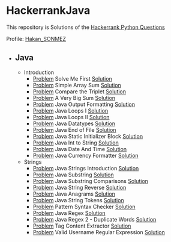 # HackerrankJava

This repository is Solutions of the [Hackerrank Python Questions](https://www.hackerrank.com/domains/java)

Profile: [Hakan_SONMEZ](https://www.hackerrank.com/Hakan_SONMEZ)<br>

- ## Java
    - Introduction
      - [Problem](https://www.hackerrank.com/challenges/welcome-to-java/problem) Solve Me First [Solution](https://github.com/sonmez-hakan/HackerRankJava/blob/master/src/Introduction/WelcomeToJava.java)
      - [Problem](https://www.hackerrank.com/challenges/java-stdin-and-stdout-1/problem) Simple Array Sum [Solution](https://github.com/sonmez-hakan/HackerRank/blob/master/src/Introduction/JavaStdinAndStdoutI.java)
      - [Problem](https://www.hackerrank.com/challenges/java-if-else/problem) Compare the Triplet [Solution](https://github.com/sonmez-hakan/HackerRank/blob/master/src/Introduction/JavaIfElse.java)
      - [Problem](https://www.hackerrank.com/challenges/java-stdin-stdout/problem) A Very Big Sum [Solution](https://github.com/sonmez-hakan/HackerRank/blob/master/src/Introduction/JavaStdinAndStdoutII.java)
      - [Problem](https://www.hackerrank.com/challenges/java-output-formatting/problem) Java Output Formatting [Solution](https://github.com/sonmez-hakan/HackerRank/blob/master/src/Introduction/JavaOutputFormatting.java)
      - [Problem](https://www.hackerrank.com/challenges/java-loops-i/problem) Java Loops I [Solution](https://github.com/sonmez-hakan/HackerRank/blob/master/src/Introduction/JavaLoopsI.java)
      - [Problem](https://www.hackerrank.com/challenges/java-loops-ii/problem) Java Loops II [Solution](https://github.com/sonmez-hakan/HackerRank/blob/master/src/Introduction/JavaLoopsII.java)
      - [Problem](https://www.hackerrank.com/challenges/java-datatypes/problem) Java Datatypes [Solution](https://github.com/sonmez-hakan/HackerRank/blob/master/src/Introduction/JavaDataTypes.java)
      - [Problem](https://www.hackerrank.com/challenges/java-end-of-file/problem) Java End of File [Solution](https://github.com/sonmez-hakan/HackerRank/blob/master/src/Introduction/JavaEndOfFile.java)
      - [Problem](https://www.hackerrank.com/challenges/java-static-initializer-block/problem) Java Static Initializer Block [Solution](https://github.com/sonmez-hakan/HackerRank/blob/master/src/Introduction/JavaStaticInitializerBlock.java)
      - [Problem](https://www.hackerrank.com/challenges/java-int-to-string/problem) Java Int to String [Solution](https://github.com/sonmez-hakan/HackerRank/blob/master/src/Introduction/JavaIntToString.java)
      - [Problem](https://www.hackerrank.com/challenges/java-date-and-time/problem) Java Date And Time [Solution](https://github.com/sonmez-hakan/HackerRank/blob/master/src/Introduction/JavaDateAndTime.java)
      - [Problem](https://www.hackerrank.com/challenges/java-currency-formatter/problem) Java Currency Formatter [Solution](https://github.com/sonmez-hakan/HackerRank/blob/master/src/Introduction/JavaCurrencyFormatter.java)
    - Strings
      - [Problem](https://www.hackerrank.com/challenges/java-strings-introduction/problem) Java Strings Introduction [Solution](https://github.com/sonmez-hakan/HackerRank/blob/master/src/Strings/JavaStringsIntroduction.java)
      - [Problem](https://www.hackerrank.com/challenges/java-substring/problem) Java Substring [Solution](https://github.com/sonmez-hakan/HackerRank/blob/master/src/Strings/JavaSubstring.java)
      - [Problem](https://www.hackerrank.com/challenges/java-string-compare/problem) Java Substring Comparisons [Solution](https://github.com/sonmez-hakan/HackerRank/blob/master/src/Strings/JavaSubstringCompare.java)
      - [Problem](https://www.hackerrank.com/challenges/java-string-reverse/problem) Java String Reverse [Solution](https://github.com/sonmez-hakan/HackerRank/blob/master/src/Strings/JavaSubstringReverse.java)
      - [Problem](https://www.hackerrank.com/challenges/java-anagrams/problem) Java Anagrams [Solution](https://github.com/sonmez-hakan/HackerRank/blob/master/src/Strings/JavaAnagrams.java)
      - [Problem](https://www.hackerrank.com/challenges/java-string-tokens/problem) Java String Tokens [Solution](https://github.com/sonmez-hakan/HackerRank/blob/master/src/Strings/JavaStringTokens.java)
      - [Problem](https://www.hackerrank.com/challenges/pattern-syntax-checker/problem) Pattern Syntax Checker [Solution](https://github.com/sonmez-hakan/HackerRank/blob/master/src/Strings/PatternSyntaxChecker.java)
      - [Problem](https://www.hackerrank.com/challenges/java-regex/problem) Java Regex [Solution](https://github.com/sonmez-hakan/HackerRank/blob/master/src/Strings/JavaRegex.java)
      - [Problem](https://www.hackerrank.com/challenges/duplicate-words/problem) Java Regex 2 - Duplicate Words [Solution](https://github.com/sonmez-hakan/HackerRank/blob/master/src/Strings/DuplicateWords.java)
      - [Problem](https://www.hackerrank.com/challenges/tag-content-extractor/problem) Tag Content Extractor [Solution](https://github.com/sonmez-hakan/HackerRank/blob/master/src/Strings/TagContentExtractor.java)
      - [Problem](https://www.hackerrank.com/challenges/valid-username-checker/problem) Valid Username Regular Expression [Solution](https://github.com/sonmez-hakan/HackerRank/blob/master/src/Strings/ValidUsernameRegularExpression.java)
      